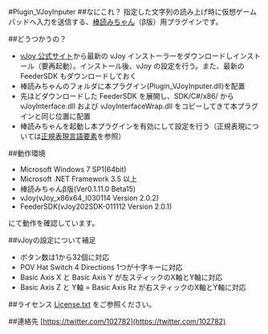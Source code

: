 ﻿#Plugin_VJoyInputer
##なにこれ？
指定した文字列の読み上げ時に仮想ゲームパッドへ入力を送信する、[棒読みちゃん](http://chi.usamimi.info/Program/Application/BouyomiChan/)（β版）用プラグインです。

##どうつかうの？

* [vJoy 公式サイト](http://vjoystick.sourceforge.net/site/)から最新の vJoy インストーラーをダウンロードしインストール（要再起動）。インストール後、vJoy の設定を行う。また、最新の FeederSDK もダウンロードしておく
* 棒読みちゃんのフォルダに本プラグイン(Plugin_VJoyInputer.dll)を配置
* 先ほどダウンロードした FeederSDK を展開し、SDK/C#/x86/ から vJoyInterface.dll および vJoyInterfaceWrap.dll をコピーしてきて本プラグインと同じ位置に配置
* 棒読みちゃんを起動し本プラグインを有効にして設定を行う（正規表現については[正規表現言語要素](http://msdn.microsoft.com/ja-jp/library/az24scfc(v=vs.90).aspx)を参照）


##動作環境

* Microsoft Windows 7 SP1(64bit)
* Microsoft .NET Framework 3.5 以上
* 棒読みちゃんβ版(Ver0.1.11.0 Beta15)
* vJoy(vJoy_x86x64_I030114 Version 2.0.2)
* FeederSDK(vJoy202SDK-011112 Version 2.0.1)

にて動作を確認しています。


##vJoyの設定について補足

* ボタン数は1から32個に対応
* POV Hat Switch 4 Directions 1つが十字キーに対応
* Basic Axis X と Basic Axis Y が左スティックのX軸とY軸に対応
* Basic Axis Z と Y軸 = Basic Axis Rz が右スティックのX軸とY軸に対応


##ライセンス
[License.txt](https://github.com/102782/Plugin_VJoyInputer/blob/master/License.txt) をご参照ください。


##連絡先
[https://twitter.com/102782](https://twitter.com/102782)